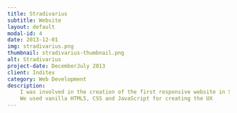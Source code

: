 ```yaml
---
title: Stradivarius
subtitle: Website
layout: default
modal-id: 4
date: 2013-12-01
img: stradivarius.png
thumbnail: stradivarius-thumbnail.png
alt: Stradivarius
project-date: DecemberJuly 2013
client: Inditex
category: Web Development
description:
    I was involved in the creation of the first responsive website in Stradivarius.<br/><br/>
    We used vanilla HTML5, CSS and JavaScript for creating the UX
---
```

